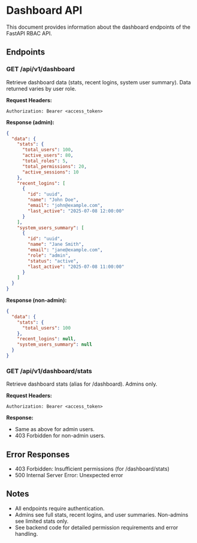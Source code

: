 # Dashboard API

This document provides information about the dashboard endpoints of the FastAPI RBAC API.

## Endpoints

### GET /api/v1/dashboard

Retrieve dashboard data (stats, recent logins, system user summary). Data returned varies by user role.

**Request Headers:**

```
Authorization: Bearer <access_token>
```

**Response (admin):**

```json
{
  "data": {
    "stats": {
      "total_users": 100,
      "active_users": 80,
      "total_roles": 5,
      "total_permissions": 20,
      "active_sessions": 10
    },
    "recent_logins": [
      {
        "id": "uuid",
        "name": "John Doe",
        "email": "john@example.com",
        "last_active": "2025-07-08 12:00:00"
      }
    ],
    "system_users_summary": [
      {
        "id": "uuid",
        "name": "Jane Smith",
        "email": "jane@example.com",
        "role": "admin",
        "status": "active",
        "last_active": "2025-07-08 11:00:00"
      }
    ]
  }
}
```

**Response (non-admin):**

```json
{
  "data": {
    "stats": {
      "total_users": 100
    },
    "recent_logins": null,
    "system_users_summary": null
  }
}
```

### GET /api/v1/dashboard/stats

Retrieve dashboard stats (alias for /dashboard). Admins only.

**Request Headers:**

```
Authorization: Bearer <access_token>
```

**Response:**

- Same as above for admin users.
- 403 Forbidden for non-admin users.

## Error Responses

- 403 Forbidden: Insufficient permissions (for /dashboard/stats)
- 500 Internal Server Error: Unexpected error

## Notes

- All endpoints require authentication.
- Admins see full stats, recent logins, and user summaries. Non-admins see limited stats only.
- See backend code for detailed permission requirements and error handling.
